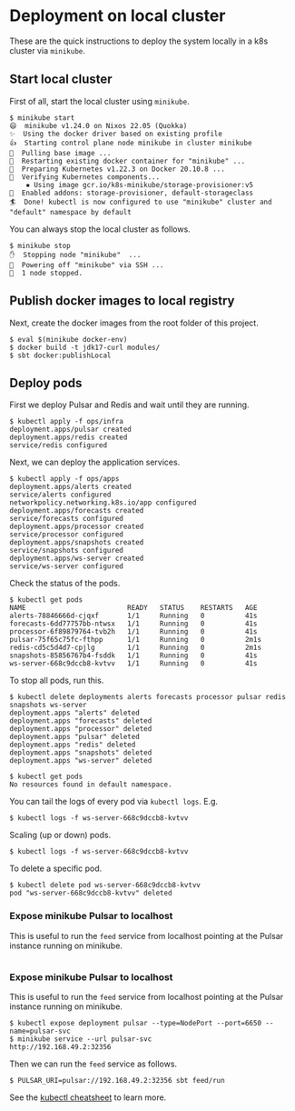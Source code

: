 # Deployment on local cluster

These are the quick instructions to deploy the system locally in a k8s cluster via `minikube`.

## Start local cluster

First of all, start the local cluster using `minikube`.

```console
$ minikube start
😄  minikube v1.24.0 on Nixos 22.05 (Quokka)
✨  Using the docker driver based on existing profile
👍  Starting control plane node minikube in cluster minikube
🚜  Pulling base image ...
🔄  Restarting existing docker container for "minikube" ...
🐳  Preparing Kubernetes v1.22.3 on Docker 20.10.8 ...
🔎  Verifying Kubernetes components...
    ▪ Using image gcr.io/k8s-minikube/storage-provisioner:v5
🌟  Enabled addons: storage-provisioner, default-storageclass
🏄  Done! kubectl is now configured to use "minikube" cluster and "default" namespace by default
```

You can always stop the local cluster as follows.

```console
$ minikube stop
✋  Stopping node "minikube"  ...
🛑  Powering off "minikube" via SSH ...
🛑  1 node stopped.
```

## Publish docker images to local registry

Next, create the docker images from the root folder of this project.

```console
$ eval $(minikube docker-env)
$ docker build -t jdk17-curl modules/
$ sbt docker:publishLocal
```

## Deploy pods

First we deploy Pulsar and Redis and wait until they are running.

```console
$ kubectl apply -f ops/infra
deployment.apps/pulsar created
deployment.apps/redis created
service/redis configured
```

Next, we can deploy the application services.

```console
$ kubectl apply -f ops/apps
deployment.apps/alerts created
service/alerts configured
networkpolicy.networking.k8s.io/app configured
deployment.apps/forecasts created
service/forecasts configured
deployment.apps/processor created
service/processor configured
deployment.apps/snapshots created
service/snapshots configured
deployment.apps/ws-server created
service/ws-server configured
```

Check the status of the pods.

```console
$ kubectl get pods
NAME                         READY   STATUS    RESTARTS   AGE
alerts-78846666d-cjqxf       1/1     Running   0          41s
forecasts-6dd77757bb-ntwsx   1/1     Running   0          41s
processor-6f89879764-tvb2h   1/1     Running   0          41s
pulsar-75f65c75fc-fthpp      1/1     Running   0          2m1s
redis-cd5c5d4d7-cpjlg        1/1     Running   0          2m1s
snapshots-85856767b4-fsddk   1/1     Running   0          41s
ws-server-668c9dccb8-kvtvv   1/1     Running   0          41s
```

To stop all pods, run this.

```console
$ kubectl delete deployments alerts forecasts processor pulsar redis snapshots ws-server
deployment.apps "alerts" deleted
deployment.apps "forecasts" deleted
deployment.apps "processor" deleted
deployment.apps "pulsar" deleted
deployment.apps "redis" deleted
deployment.apps "snapshots" deleted
deployment.apps "ws-server" deleted

$ kubectl get pods
No resources found in default namespace.
```

You can tail the logs of every pod via `kubectl logs`. E.g.

```console
$ kubectl logs -f ws-server-668c9dccb8-kvtvv
```

Scaling (up or down) pods.

```console
$ kubectl logs -f ws-server-668c9dccb8-kvtvv
```

To delete a specific pod.

```console
$ kubectl delete pod ws-server-668c9dccb8-kvtvv
pod "ws-server-668c9dccb8-kvtvv" deleted
```

### Expose minikube Pulsar to localhost

This is useful to run the `feed` service from localhost pointing at the Pulsar instance running on minikube.

```console
```

### Expose minikube Pulsar to localhost

This is useful to run the `feed` service from localhost pointing at the Pulsar instance running on minikube.

```console
$ kubectl expose deployment pulsar --type=NodePort --port=6650 --name=pulsar-svc
$ minikube service --url pulsar-svc
http://192.168.49.2:32356
```

Then we can run the `feed` service as follows.

```console
$ PULSAR_URI=pulsar://192.168.49.2:32356 sbt feed/run
```

See the [kubectl cheatsheet](https://kubernetes.io/docs/reference/kubectl/cheatsheet/) to learn more.
